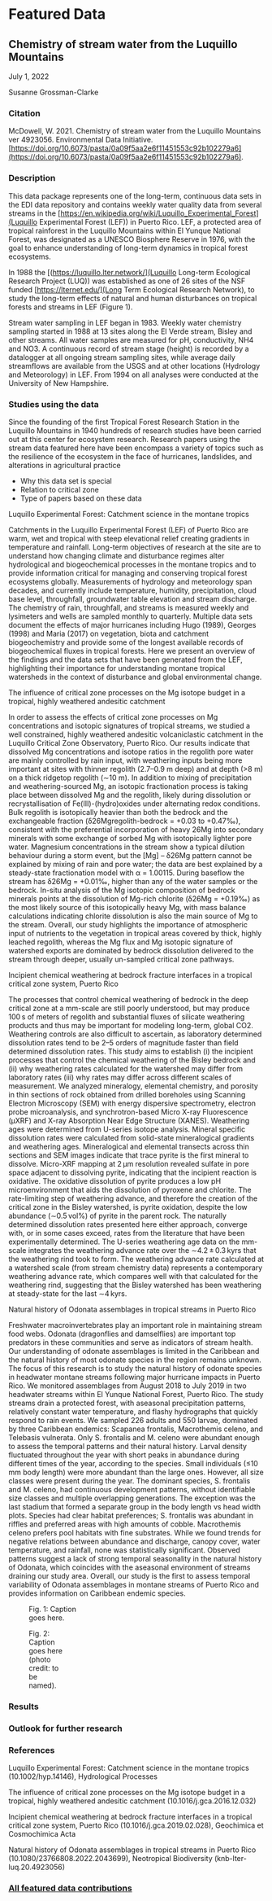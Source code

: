 # Featured Data

## Chemistry of stream water from the Luquillo Mountains

July 1, 2022

Susanne Grossman-Clarke

### Citation

McDowell, W. 2021. Chemistry of stream water from the Luquillo Mountains ver 4923056. Environmental Data Initiative. [https://doi.org/10.6073/pasta/0a09f5aa2e6f11451553c92b102279a6](https://doi.org/10.6073/pasta/0a09f5aa2e6f11451553c92b102279a6).

### Description

This data package represents one of the long-term, continuous data sets in the EDI data repository and contains weekly water quality data from several streams in the 
[https://en.wikipedia.org/wiki/Luquillo_Experimental_Forest](Luquillo Experimental Forest (LEF)) in Puerto Rico. LEF, a protected area of tropical rainforest in the Luquillo Mountains within El Yunque National Forest, was designated as a UNESCO Biosphere Reserve in 1976, with the goal to enhance understanding of long-term dynamics in tropical forest ecosystems. 

In 1988 the [(https://luquillo.lter.network/](Luquillo Long-term Ecological Research Project (LUQ)) was established as one of 26 sites of the NSF funded [https://lternet.edu/](Long Term Ecological Research Network), to study the long-term effects of natural and human disturbances on tropical forests and streams in LEF (Figure 1).

Stream water sampling in LEF began in 1983. Weekly water chemistry sampling started in 1988 at 13 sites along the El Verde stream, Bisley and other streams. All water samples are measured for pH, conductivity, NH4 and NO3. A continuous record of stream stage (height) is recorded by a datalogger at all ongoing stream sampling sites, while average daily streamflows are available from the USGS and at other locations (Hydrology and Meteorology) in LEF. From 1994 on all analyses were conducted at the University of New Hampshire.

### Studies using the data

Since the founding of the first Tropical Forest Research Station in the Luquillo Mountains in 1940 hundreds of research studies have been carried out at this center for ecosystem research. Research papers using the stream data featured here have been encompass a variety of topics such as the resilience of the ecosystem in the face of hurricanes, landslides, and alterations in agricultural practice


- Why this data set is special
- Relation to critical zone
- Type of papers based on these data

Luquillo Experimental Forest: Catchment science in the montane tropics

Catchments in the Luquillo Experimental Forest (LEF) of Puerto Rico are warm, wet and tropical with steep elevational relief creating gradients in temperature and rainfall. Long-term objectives of research at the site are to understand how changing climate and disturbance regimes alter hydrological and biogeochemical processes in the montane tropics and to provide information critical for managing and conserving tropical forest ecosystems globally. Measurements of hydrology and meteorology span decades, and currently include temperature, humidity, precipitation, cloud base level, throughfall, groundwater table elevation and stream discharge. The chemistry of rain, throughfall, and streams is measured weekly and lysimeters and wells are sampled monthly to quarterly. Multiple data sets document the effects of major hurricanes including Hugo (1989), Georges (1998) and Maria (2017) on vegetation, biota and catchment biogeochemistry and provide some of the longest available records of biogeochemical fluxes in tropical forests. Here we present an overview of the findings and the data sets that have been generated from the LEF, highlighting their importance for understanding montane tropical watersheds in the context of disturbance and global environmental change.


The influence of critical zone processes on the Mg isotope budget in a tropical, highly weathered andesitic catchment

In order to assess the effects of critical zone processes on Mg concentrations and isotopic signatures of tropical streams, we studied a well constrained, highly weathered andesitic volcaniclastic catchment in the Luquillo Critical Zone Observatory, Puerto Rico. Our results indicate that dissolved Mg concentrations and isotope ratios in the regolith pore water are mainly controlled by rain input, with weathering inputs being more important at sites with thinner regolith (2.7–0.9 m deep) and at depth (>8 m) on a thick ridgetop regolith (∼10 m). In addition to mixing of precipitation and weathering-sourced Mg, an isotopic fractionation process is taking place between dissolved Mg and the regolith, likely during dissolution or recrystallisation of Fe(III)-(hydro)oxides under alternating redox conditions. Bulk regolith is isotopically heavier than both the bedrock and the exchangeable fraction (δ26Mgregolith-bedrock = +0.03 to +0.47‰), consistent with the preferential incorporation of heavy 26Mg into secondary minerals with some exchange of sorbed Mg with isotopically lighter pore water. Magnesium concentrations in the stream show a typical dilution behaviour during a storm event, but the [Mg] – δ26Mg pattern cannot be explained by mixing of rain and pore water; the data are best explained by a steady-state fractionation model with α = 1.00115. During baseflow the stream has δ26Mg = +0.01‰, higher than any of the water samples or the bedrock. In-situ analysis of the Mg isotopic composition of bedrock minerals points at the dissolution of Mg-rich chlorite (δ26Mg = +0.19‰) as the most likely source of this isotopically heavy Mg, with mass balance calculations indicating chlorite dissolution is also the main source of Mg to the stream. Overall, our study highlights the importance of atmospheric input of nutrients to the vegetation in tropical areas covered by thick, highly leached regolith, whereas the Mg flux and Mg isotopic signature of watershed exports are dominated by bedrock dissolution delivered to the stream through deeper, usually un-sampled critical zone pathways.


Incipient chemical weathering at bedrock fracture interfaces in a tropical critical zone system, Puerto Rico


The processes that control chemical weathering of bedrock in the deep critical zone at a mm-scale are still poorly understood, but may produce 100 s of meters of regolith and substantial fluxes of silicate weathering products and thus may be important for modeling long-term, global CO2. Weathering controls are also difficult to ascertain, as laboratory determined dissolution rates tend to be 2–5 orders of magnitude faster than field determined dissolution rates. This study aims to establish (i) the incipient processes that control the chemical weathering of the Bisley bedrock and (ii) why weathering rates calculated for the watershed may differ from laboratory rates (iii) why rates may differ across different scales of measurement. We analyzed mineralogy, elemental chemistry, and porosity in thin sections of rock obtained from drilled boreholes using Scanning Electron Microscopy (SEM) with energy dispersive spectrometry, electron probe microanalysis, and synchrotron-based Micro X-ray Fluorescence (µXRF) and X-ray Absorption Near Edge Structure (XANES). Weathering ages were determined from U-series isotope analysis. Mineral specific dissolution rates were calculated from solid-state mineralogical gradients and weathering ages. Mineralogical and elemental transects across thin sections and SEM images indicate that trace pyrite is the first mineral to dissolve. Micro-XRF mapping at 2 µm resolution revealed sulfate in pore space adjacent to dissolving pyrite, indicating that the incipient reaction is oxidative. The oxidative dissolution of pyrite produces a low pH microenvironment that aids the dissolution of pyroxene and chlorite. The rate-limiting step of weathering advance, and therefore the creation of the critical zone in the Bisley watershed, is pyrite oxidation, despite the low abundance (∼0.5 vol%) of pyrite in the parent rock. The naturally determined dissolution rates presented here either approach, converge with, or in some cases exceed, rates from the literature that have been experimentally determined. The U-series weathering age data on the mm-scale integrates the weathering advance rate over the ∼4.2 ± 0.3 kyrs that the weathering rind took to form. The weathering advance rate calculated at a watershed scale (from stream chemistry data) represents a contemporary weathering advance rate, which compares well with that calculated for the weathering rind, suggesting that the Bisley watershed has been weathering at steady-state for the last ∼4 kyrs.


Natural history of Odonata assemblages in tropical streams in Puerto Rico


Freshwater macroinvertebrates play an important role in maintaining stream food webs. Odonata (dragonflies and damselflies) are important top predators in these communities and serve as indicators of stream health. Our understanding of odonate assemblages is limited in the Caribbean and the natural history of most odonate species in the region remains unknown. The focus of this research is to study the natural history of odonate species in headwater montane streams following major hurricane impacts in Puerto Rico. We monitored assemblages from August 2018 to July 2019 in two headwater streams within El Yunque National Forest, Puerto Rico. The study streams drain a protected forest, with aseasonal precipitation patterns, relatively constant water temperature, and flashy hydrographs that quickly respond to rain events. We sampled 226 adults and 550 larvae, dominated by three Caribbean endemics: Scapanea frontalis, Macrothemis celeno, and Telebasis vulnerata. Only S. frontalis and M. celeno were abundant enough to assess the temporal patterns and their natural history. Larval density fluctuated throughout the year with short peaks in abundance during different times of the year, according to the species. Small individuals (≤10 mm body length) were more abundant than the large ones. However, all size classes were present during the year. The dominant species, S. frontalis and M. celeno, had continuous development patterns, without identifiable size classes and multiple overlapping generations. The exception was the last stadium that formed a separate group in the body length vs head width plots. Species had clear habitat preferences; S. frontalis was abundant in riffles and preferred areas with high amounts of cobble. Macrothemis celeno prefers pool habitats with fine substrates. While we found trends for negative relations between abundance and discharge, canopy cover, water temperature, and rainfall, none was statistically significant. Observed patterns suggest a lack of strong temporal seasonality in the natural history of Odonata, which coincides with the aseasonal environment of streams draining our study area. Overall, our study is the first to assess temporal variability of Odonata assemblages in montane streams of Puerto Rico and provides information on Caribbean endemic species.

<div class="figure_featured" style="width: 40%;">
    <figure>
       <img src="" alt=""/>
       <figcaption class="figure-caption">Fig. 1: Caption goes here.</figcaption>
    </figure>
</div>

<div class="figure_featured" style="width: 30%;">
    <figure>
       <img id="" src="/static/images/featured_data/daphnia-magna-asexual.jpg" alt=""/>
       <figcaption class="figure-caption">Fig. 2: Caption goes here (photo credit: to be named).</figcaption>
    </figure>
</div>

### Results

### Outlook for further research

### References

Luquillo Experimental Forest: Catchment science in the montane tropics (10.1002/hyp.14146), Hydrological Processes

The influence of critical zone processes on the Mg isotope budget in a tropical, highly weathered andesitic catchment (10.1016/j.gca.2016.12.032)

Incipient chemical weathering at bedrock fracture interfaces in a tropical critical zone system, Puerto Rico (10.1016/j.gca.2019.02.028), Geochimica et Cosmochimica Acta

Natural history of Odonata assemblages in tropical streams in Puerto Rico (10.1080/23766808.2022.2043699), Neotropical Biodiversity (knb-lter-luq.20.4923056)

### [All featured data contributions](/templates/featured/featured-grid)
